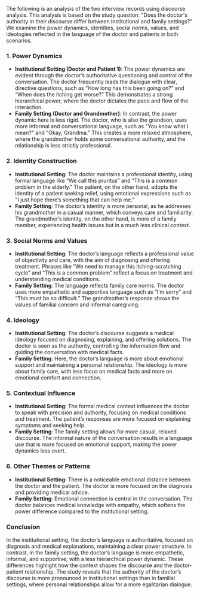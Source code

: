 The following is an analysis of the two interview records using discourse analysis. This analysis is based on the study question: "Does the doctor's authority in their discourse differ between institutional and family settings?" We examine the power dynamics, identities, social norms, values, and ideologies reflected in the language of the doctor and patients in both scenarios.

### 1. Power Dynamics
- **Institutional Setting (Doctor and Patient 1)**: The power dynamics are evident through the doctor’s authoritative questioning and control of the conversation. The doctor frequently leads the dialogue with clear, directive questions, such as “How long has this been going on?” and “When does the itching get worse?” This demonstrates a strong hierarchical power, where the doctor dictates the pace and flow of the interaction.
- **Family Setting (Doctor and Grandmother)**: In contrast, the power dynamic here is less rigid. The doctor, who is also the grandson, uses more informal and conversational language, such as "You know what I mean?" and "Okay, Grandma." This creates a more relaxed atmosphere, where the grandmother holds some conversational authority, and the relationship is less strictly professional.

### 2. Identity Construction
- **Institutional Setting**: The doctor maintains a professional identity, using formal language like “We call this pruritus” and “This is a common problem in the elderly.” The patient, on the other hand, adopts the identity of a patient seeking relief, using emotional expressions such as "I just hope there’s something that can help me."
- **Family Setting**: The doctor’s identity is more personal, as he addresses his grandmother in a casual manner, which conveys care and familiarity. The grandmother’s identity, on the other hand, is more of a family member, experiencing health issues but in a much less clinical context.

### 3. Social Norms and Values
- **Institutional Setting**: The doctor’s language reflects a professional value of objectivity and care, with the aim of diagnosing and offering treatment. Phrases like “We need to manage this itching-scratching cycle” and “This is a common problem” reflect a focus on treatment and understanding medical conditions.
- **Family Setting**: The language reflects family care norms. The doctor uses more empathetic and supportive language such as “I’m sorry” and “This must be so difficult.” The grandmother’s response shows the values of familial concern and informal caregiving.

### 4. Ideology
- **Institutional Setting**: The doctor’s discourse suggests a medical ideology focused on diagnosing, explaining, and offering solutions. The doctor is seen as the authority, controlling the information flow and guiding the conversation with medical facts.
- **Family Setting**: Here, the doctor’s language is more about emotional support and maintaining a personal relationship. The ideology is more about family care, with less focus on medical facts and more on emotional comfort and connection.

### 5. Contextual Influence
- **Institutional Setting**: The formal medical context influences the doctor to speak with precision and authority, focusing on medical conditions and treatment. The patient’s responses are more focused on explaining symptoms and seeking help.
- **Family Setting**: The family setting allows for more casual, relaxed discourse. The informal nature of the conversation results in a language use that is more focused on emotional support, making the power dynamics less overt.

### 6. Other Themes or Patterns
- **Institutional Setting**: There is a noticeable emotional distance between the doctor and the patient. The doctor is more focused on the diagnosis and providing medical advice.
- **Family Setting**: Emotional connection is central in the conversation. The doctor balances medical knowledge with empathy, which softens the power difference compared to the institutional setting.

### Conclusion
In the institutional setting, the doctor’s language is authoritative, focused on diagnosis and medical explanations, maintaining a clear power structure. In contrast, in the family setting, the doctor’s language is more empathetic, informal, and supportive, with a less hierarchical power dynamic. These differences highlight how the context shapes the discourse and the doctor-patient relationship. The study reveals that the authority of the doctor’s discourse is more pronounced in institutional settings than in familial settings, where personal relationships allow for a more egalitarian dialogue.